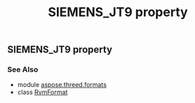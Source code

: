 ﻿---
title: SIEMENS_JT9 property
second_title: Aspose.3D for Python via .NET API References
description: 
type: docs
weight: 440
url: /python-net/aspose.threed.formats/rvmformat/siemens_jt9/
is_root: false
---

## SIEMENS_JT9 property


### See Also
* module [aspose.threed.formats](../../)
* class [RvmFormat](/3d/python-net/aspose.threed.formats/rvmformat)
